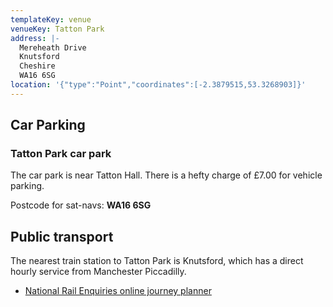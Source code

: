 ```yaml
---
templateKey: venue
venueKey: Tatton Park
address: |-
  Mereheath Drive
  Knutsford
  Cheshire
  WA16 6SG
location: '{"type":"Point","coordinates":[-2.3879515,53.3268903]}'
---
```

## Car Parking

### Tatton Park car park

The car park is near Tatton Hall. There is a hefty charge of £7.00 for vehicle
parking.

Postcode for sat-navs: **WA16 6SG**

## Public transport

The nearest train station to Tatton Park is Knutsford, which has a direct
hourly service from Manchester Piccadilly.

* [National Rail Enquiries online journey planner](http://ojp.nationalrail.co.uk/service/planjourney/search)

